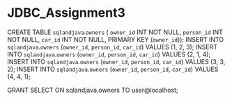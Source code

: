 # JDBC_Assignment3
CREATE TABLE `sqlandjava`.`owners` (
`owner_id` INT NOT NULL,
`person_id` INT NOT NULL,
`car_id` INT NOT NULL,
PRIMARY KEY (`owner_id`));
INSERT INTO `sqlandjava`.`owners` (`owner_id`, `person_id`, `car_id`) VALUES (1, 2, 3);
INSERT INTO `sqlandjava`.`owners` (`owner_id`, `person_id`, `car_id`) VALUES (2, 1, 4);
INSERT INTO `sqlandjava`.`owners` (`owner_id`, `person_id`, `car_id`) VALUES (3, 3, 2);
INSERT INTO `sqlandjava`.`owners` (`owner_id`, `person_id`, `car_id`) VALUES (4, 4, 1);

GRANT SELECT ON sqlandjava.owners TO user@localhost;
